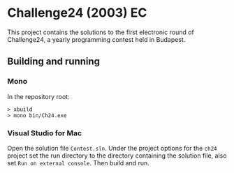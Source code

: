 # Challenge24 (2003) EC 

This project contains the solutions to the first electronic round of Challenge24, a yearly programming contest held in Budapest.

## Building and running

### Mono
In the repository root:
```
> xbuild
> mono bin/Ch24.exe
```
### Visual Studio for Mac
Open the solution file `Contest.sln`. Under the project options for the `ch24` project set the run directory to the directory containing the solution file, also set `Run on external console`. Then build and run.

